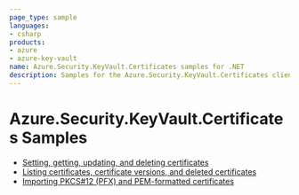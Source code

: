 ```yaml
---
page_type: sample
languages:
- csharp
products:
- azure
- azure-key-vault
name: Azure.Security.KeyVault.Certificates samples for .NET
description: Samples for the Azure.Security.KeyVault.Certificates client library.
---
```


# Azure.Security.KeyVault.Certificates Samples

- [Setting, getting, updating, and deleting certificates](https://github.com/Azure/azure-sdk-for-net/blob/master/sdk/keyvault/Azure.Security.KeyVault.Certificates/samples/Sample1_HelloWorld.md)
- [Listing certificates, certificate versions, and deleted certificates](https://github.com/Azure/azure-sdk-for-net/blob/master/sdk/keyvault/Azure.Security.KeyVault.Certificates/samples/Sample2_GetCertificates.md)
- [Importing PKCS#12 (PFX) and PEM-formatted certificates](https://github.com/Azure/azure-sdk-for-net/blob/master/sdk/keyvault/Azure.Security.KeyVault.Certificates/samples/Sample2_ImportCertificate.md)
